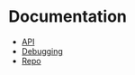 # Documentation

* [API](./API.md)
* [Debugging](./DEBUG.md)
* [Repo](https://github.com/travi/any)
